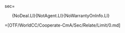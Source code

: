 sec=<ol>{NoDeal.LI}{NotAgent.LI}{NoWarrantyOnInfo.LI}</ol>

=[OTF/WorldCC/Cooperate-CmA/Sec/Relate/Limit/0.md]
